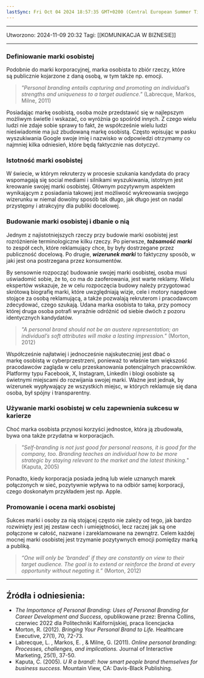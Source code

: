 ```yaml
---
lastSync: Fri Oct 04 2024 18:57:35 GMT+0200 (Central European Summer Time)
---
```

---
Utworzono: 2024-11-09 20:32
Tagi: [[KOMUNIKACJA W BIZNESIE]]

---
### Definiowanie marki osobistej
Podobnie do marki korporacyjnej, marka osobista to zbiór rzeczy, które są publicznie kojarzone z daną osobą, w tym także np. emocji. 

>*"Personal branding entails capturing and promoting an individual’s strengths and
uniqueness to a target audience."* (Labrecque, Markos, Milne, 2011)

Posiadając markę osobistą, osoba może przedstawić się w najlepszym możliwym świetle i wskazać, co wyróżnia go spośród innych. Z czego wielu ludzi nie zdaje sobie sprawy to fakt, że współcześnie wielu ludzi nieświadomie ma już zbudowaną markę osobistą. Często wpisując w pasku wyszukiwania Google swoje imię i nazwisko w odpowiedzi otrzymamy co najmniej kilka odniesień, które będą faktycznie nas dotyczyć.  

### Istotność marki osobistej
W świecie, w którym rekruterzy w procesie szukania kandydata do pracy wspomagają się social mediami i silnikami wyszukiwania, istotnym jest kreowanie swojej marki osobistej. Głównym pozytywnym aspektem wynikającym z posiadania takowej jest możliwość wykreowania swojego wizerunku w niemal dowolny sposób tak długo, jak długo jest on nadal przystępny i atrakcyjny dla publiki docelowej. 

### Budowanie marki osobistej i dbanie o nią
Jednym z najistotniejszych rzeczy przy budowie marki osobistej jest rozróżnienie terminologiczne kilku rzeczy. Po pierwsze, ***tożsamość marki*** to zespół cech, które reklamujący chce, by były dostrzegane przez publiczność docelową. Po drugie, ***wizerunek marki*** to faktyczny sposób, w jaki jest ona postrzegana przez konsumentów. 

By sensownie rozpocząć budowanie swojej marki osobistej, osoba musi uświadomić sobie, że to, co ma do zaoferowania, jest warte reklamy. Wielu ekspertów wskazuje, że w celu rozpoczęcia budowy należy przygotować skrótową biografię marki, które uwzględniają wizje, cele i motory napędowe stojące za osobą reklamującą, a także pozwalają rekruterom i pracodawcom zdecydować, czego szukają. Udana marka osobista to taka, przy pomocy której druga osoba potrafi wyraźnie odróżnić od siebie dwóch z pozoru identycznych kandydatów.

> *"A personal brand should not be an austere representation; an individual’s soft attributes will make a lasting impression."* (Morton, 2012)

Współcześnie najłatwiej i jednocześnie najskuteczniej jest dbać o markę osobistą w cyberprzestrzeni, ponieważ to właśnie tam większość pracodawców zagląda w celu przeskanowania potencjalnych pracowników. Platformy typu Facebook, X, Instagram, LinkedIn i blogi osobiste są świetnymi miejscami do rozwijania swojej marki. Ważne jest jednak, by wizerunek wypływający ze wszystkich miejsc, w których reklamuje się dana osoba, był spójny i transparentny.

### Używanie marki osobistej w celu zapewnienia sukcesu w karierze
Choć marka osobista przynosi korzyści jednostce, która ją zbudowała, bywa ona także przydatna w korporacjach. 

> *"Self-branding is not just good for personal reasons, it is good for the company, too. Branding teaches an individual how to be more strategic by staying relevant to the market and the latest thinking.*" (Kaputa, 2005)

Ponadto, kiedy korporacja posiada jedną lub wiele uznanych marek połączonych w sieć, pozytywnie wpływa to na odbiór samej korporacji, czego doskonałym przykładem jest np. Apple. 

### Promowanie i ocena marki osobistej
Sukces marki i osoby za nią stojącej często nie zależy od tego, jak bardzo rozwinięty jest jej zestaw cech i umiejętności, lecz raczej jak są one połączone w całość, nazwane i zareklamowane na zewnątrz. Celem każdej mocnej marki osobistej jest trzymanie pozytywnych emocji pomiędzy marką a publiką.

> *“One will only be ‘branded’ if they are constantly on view to their target audience. The goal is to extend or reinforce the brand at every opportunity without negating it.”* (Morton, 2012)

---
## Źródła i odniesienia:
- *The Importance of Personal Branding: Uses of Personal Branding for Career Development and Success*, opublikowane przez: Brenna Collins, czerwiec 2022 dla Politechniki Kalifornijskiej, praca licencjacka
- Morton, R. (2012). *Bringing Your Personal Brand to Life.* Healthcare Executive, 27(1), 70, 72-73.
- Labrecque, L. , Markos, E. , & Milne, G. (2011). *Online personal branding: Processes, challenges, and implications.* Journal of Interactive Marketing, 25(1), 37-50.
- Kaputa, C. (2005). *U R a brand!: how smart people brand themselves for business success.* Mountain View, CA: Davis-Black Publishing.